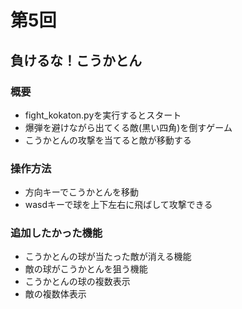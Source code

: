 # 第5回
## 負けるな！こうかとん
### 概要
- fight_kokaton.pyを実行するとスタート
- 爆弾を避けながら出てくる敵(黒い四角)を倒すゲーム
- こうかとんの攻撃を当てると敵が移動する
### 操作方法
- 方向キーでこうかとんを移動
- wasdキーで球を上下左右に飛ばして攻撃できる
### 追加したかった機能
- こうかとんの球が当たった敵が消える機能
- 敵の球がこうかとんを狙う機能
- こうかとんの球の複数表示
- 敵の複数体表示
